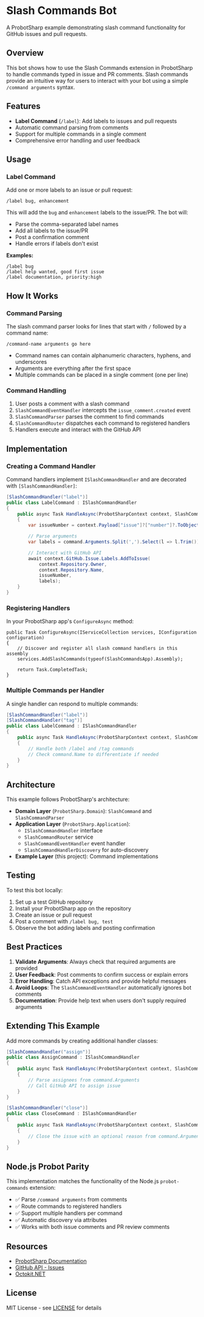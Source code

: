 # Slash Commands Bot

A ProbotSharp example demonstrating slash command functionality for GitHub issues and pull requests.

## Overview

This bot shows how to use the Slash Commands extension in ProbotSharp to handle commands typed in issue and PR comments. Slash commands provide an intuitive way for users to interact with your bot using a simple `/command arguments` syntax.

## Features

- **Label Command** (`/label`): Add labels to issues and pull requests
- Automatic command parsing from comments
- Support for multiple commands in a single comment
- Comprehensive error handling and user feedback

## Usage

### Label Command

Add one or more labels to an issue or pull request:

```
/label bug, enhancement
```

This will add the `bug` and `enhancement` labels to the issue/PR. The bot will:
- Parse the comma-separated label names
- Add all labels to the issue/PR
- Post a confirmation comment
- Handle errors if labels don't exist

**Examples:**

```
/label bug
/label help wanted, good first issue
/label documentation, priority:high
```

## How It Works

### Command Parsing

The slash command parser looks for lines that start with `/` followed by a command name:

```
/command-name arguments go here
```

- Command names can contain alphanumeric characters, hyphens, and underscores
- Arguments are everything after the first space
- Multiple commands can be placed in a single comment (one per line)

### Command Handling

1. User posts a comment with a slash command
2. `SlashCommandEventHandler` intercepts the `issue_comment.created` event
3. `SlashCommandParser` parses the comment to find commands
4. `SlashCommandRouter` dispatches each command to registered handlers
5. Handlers execute and interact with the GitHub API

## Implementation

### Creating a Command Handler

Command handlers implement `ISlashCommandHandler` and are decorated with `[SlashCommandHandler]`:

```csharp
[SlashCommandHandler("label")]
public class LabelCommand : ISlashCommandHandler
{
    public async Task HandleAsync(ProbotSharpContext context, SlashCommand command, CancellationToken ct)
    {
        var issueNumber = context.Payload["issue"]?["number"]?.ToObject<int>() ?? 0;

        // Parse arguments
        var labels = command.Arguments.Split(',').Select(l => l.Trim()).ToArray();

        // Interact with GitHub API
        await context.GitHub.Issue.Labels.AddToIssue(
            context.Repository.Owner,
            context.Repository.Name,
            issueNumber,
            labels);
    }
}
```

### Registering Handlers

In your ProbotSharp app's `ConfigureAsync` method:

```text
public Task ConfigureAsync(IServiceCollection services, IConfiguration configuration)
{
    // Discover and register all slash command handlers in this assembly
    services.AddSlashCommands(typeof(SlashCommandsApp).Assembly);

    return Task.CompletedTask;
}
```

### Multiple Commands per Handler

A single handler can respond to multiple commands:

```csharp
[SlashCommandHandler("label")]
[SlashCommandHandler("tag")]
public class LabelCommand : ISlashCommandHandler
{
    public async Task HandleAsync(ProbotSharpContext context, SlashCommand command, CancellationToken ct)
    {
        // Handle both /label and /tag commands
        // Check command.Name to differentiate if needed
    }
}
```

## Architecture

This example follows ProbotSharp's architecture:

- **Domain Layer** (`ProbotSharp.Domain`): `SlashCommand` and `SlashCommandParser`
- **Application Layer** (`ProbotSharp.Application`):
  - `ISlashCommandHandler` interface
  - `SlashCommandRouter` service
  - `SlashCommandEventHandler` event handler
  - `SlashCommandHandlerDiscovery` for auto-discovery
- **Example Layer** (this project): Command implementations

## Testing

To test this bot locally:

1. Set up a test GitHub repository
2. Install your ProbotSharp app on the repository
3. Create an issue or pull request
4. Post a comment with `/label bug, test`
5. Observe the bot adding labels and posting confirmation

## Best Practices

1. **Validate Arguments**: Always check that required arguments are provided
2. **User Feedback**: Post comments to confirm success or explain errors
3. **Error Handling**: Catch API exceptions and provide helpful messages
4. **Avoid Loops**: The `SlashCommandEventHandler` automatically ignores bot comments
5. **Documentation**: Provide help text when users don't supply required arguments

## Extending This Example

Add more commands by creating additional handler classes:

```csharp
[SlashCommandHandler("assign")]
public class AssignCommand : ISlashCommandHandler
{
    public async Task HandleAsync(ProbotSharpContext context, SlashCommand command, CancellationToken ct)
    {
        // Parse assignees from command.Arguments
        // Call GitHub API to assign issue
    }
}

[SlashCommandHandler("close")]
public class CloseCommand : ISlashCommandHandler
{
    public async Task HandleAsync(ProbotSharpContext context, SlashCommand command, CancellationToken ct)
    {
        // Close the issue with an optional reason from command.Arguments
    }
}
```

## Node.js Probot Parity

This implementation matches the functionality of the Node.js `probot-commands` extension:

- ✅ Parse `/command arguments` from comments
- ✅ Route commands to registered handlers
- ✅ Support multiple handlers per command
- ✅ Automatic discovery via attributes
- ✅ Works with both issue comments and PR review comments

## Resources

- [ProbotSharp Documentation](../../docs/)
- [GitHub API - Issues](https://docs.github.com/en/rest/issues)
- [Octokit.NET](https://github.com/octokit/octokit.net)

## License

MIT License - see [LICENSE](../../LICENSE) for details
